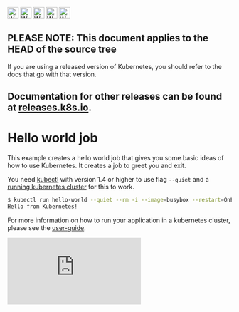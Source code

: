 <!-- BEGIN MUNGE: UNVERSIONED_WARNING -->

<!-- BEGIN STRIP_FOR_RELEASE -->

<img src="http://kubernetes.io/kubernetes/img/warning.png" alt="WARNING"
     width="25" height="25">
<img src="http://kubernetes.io/kubernetes/img/warning.png" alt="WARNING"
     width="25" height="25">
<img src="http://kubernetes.io/kubernetes/img/warning.png" alt="WARNING"
     width="25" height="25">
<img src="http://kubernetes.io/kubernetes/img/warning.png" alt="WARNING"
     width="25" height="25">
<img src="http://kubernetes.io/kubernetes/img/warning.png" alt="WARNING"
     width="25" height="25">

<h2>PLEASE NOTE: This document applies to the HEAD of the source tree</h2>

If you are using a released version of Kubernetes, you should
refer to the docs that go with that version.

Documentation for other releases can be found at
[releases.k8s.io](http://releases.k8s.io).
</strong>
--

<!-- END STRIP_FOR_RELEASE -->

<!-- END MUNGE: UNVERSIONED_WARNING -->

# Hello world job

This example creates a hello world job that gives you some basic ideas of how to use Kubernetes.
It creates a job to greet you and exit.

You need [kubectl](http://kubernetes.io/docs/user-guide/prereqs/) with version 1.4 or higher to use flag `--quiet` and a [running kubernetes cluster](http://kubernetes.io/docs/getting-started-guides/) for this to work.

```sh
$ kubectl run hello-world --quiet --rm -i --image=busybox --restart=OnFailure -- echo "Hello from Kubernetes!"
Hello from Kubernetes!
```

For more information on how to run your application in a kubernetes cluster, please see the [user-guide](http://kubernetes.io/docs/user-guide/).



<!-- BEGIN MUNGE: GENERATED_ANALYTICS -->
[![Analytics](https://kubernetes-site.appspot.com/UA-36037335-10/GitHub/examples/hello-world/README.md?pixel)]()
<!-- END MUNGE: GENERATED_ANALYTICS -->
